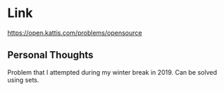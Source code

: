 # Link

https://open.kattis.com/problems/opensource

## Personal Thoughts

Problem that I attempted during my winter break in 2019. Can be solved using sets.

